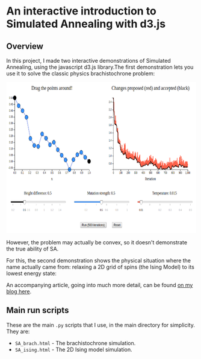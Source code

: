 
An interactive introduction to Simulated Annealing with d3.js
=========================================

Overview
-----------------------

In this project, I made two interactive demonstrations of Simulated Annealing, using the javascript d3.js library.The first demonstration lets you use it to solve the classic physics brachistochrone problem:

<p align="center">
  <img width="600" height="400" src="other/brach_sim.png">
</p>

However, the problem may actually be convex, so it doesn't demonstrate the true ability of SA.

For this, the second demonstration shows the physical situation where the name actually came from: relaxing a 2D grid of spins (the Ising Model) to its lowest energy state:


An accompanying article, going into much more detail, can be found [on my blog here]().


Main run scripts
--------------------

These are the main `.py` scripts that I use, in the main directory for simplicity. They are:

* `SA_brach.html` - The brachistochrone simulation.
* `SA_ising.html` - The 2D Ising model simulation.




#
